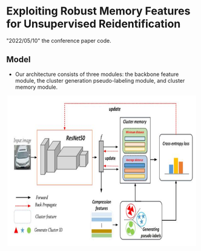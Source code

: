 # Exploiting Robust Memory Features for Unsupervised Reidentification

"2022/05/10" the conference paper code.

## Model

- Our architecture consists of three modules: the backbone feature module, the cluster generation pseudo-labeling module, and cluster memory module.

<p align="center" >
    <img src="figs/f1.jpg" width="500" height="400" />

